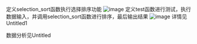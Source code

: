 定义selection_sort函数执行选择排序功能
![image](https://github.com/WarmaHanser/1/assets/165368456/311e0327-3fef-48d7-8877-c8299039483d)
定义test函数进行测试，执行数据输入，并调用selection_sort函数进行排序，最后输出结果
![image](https://github.com/WarmaHanser/1/assets/165368456/890a23c7-998f-4719-be6a-a0e5ddc5006c)
详情见Untitled1

数据分析见Untitled
